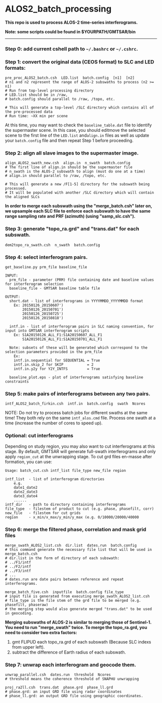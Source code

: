 # ALOS2_batch_processing
**This repo is used to process ALOS-2 time-series interferograms.**

**Note: some scripts could be found in $YOURPATH/GMTSAR/bin** 

---

### Step 0: add current cshell path to `~/.bashrc` or `~/.cshrc`.

### Step 1: convert the original data (CEOS format) to SLC and LED formats:
```shell
pre_proc_ALOS2_batch.csh  LED.list  batch.config  [n1]  [n2]
# n1 and n2 represent the range of ALOS-2 subswaths to process (n2 >= n1)
# Run from top-level processing directory
# LED.list should be in /raw, 
# batch.config should parallel to /raw, /topo, etc.

# This will generate a top-level /SLC directory which contains all of the pre-processed data
# Run time: ~XX min per scene
```

At this time, you may want to check the ```baseline_table.dat``` file to identify the supermaster scene. In this case, you should editmove the selected scene to the first line of the ```LED.list``` and```align.in``` files as well as update your ```batch.config``` file and then repeat Step 1 before proceeding.

### Step 2: align all slave images to the supermaster image.
```shell
align_ALOS2_swath_new.csh  align.in  n_swath  batch.config
# The first line of align.in should be the supermaster file
# n_swath is the ALOS-2 subswath to align (must do one at a time)
# align.in should parallel to /raw, /topo, etc.

# This will generate a new /F[1-5] directory for the subswath being processed. 
# It will be populated with another /SLC directory which will contain the aligned SLCs 

```
**In order to merge each subswath using the "merge_batch.csh" later on,
we upsample each SLC file to enforce each subswath to have the same
range sampling rate and PRF (azimuth) (using "samp_slc.csh").**


### Step 3: generate "topo_ra.grd" and "trans.dat" for each subswath.
``` shell
dem2topo_ra_swath.csh  n_swath  batch.config
```
### Step 4: select interferogram pairs.
```
get_baseline.py prm_file baseline_file

INPUT:
  prm_file - parameter (PRM) file containing date and baseline values for interferogram selection
  baseline_file - GMTSAR baseline table file
    
OUTPUT:
  short.dat - list of interferograms in YYYYMMDD_YYYYMMDD format
    Ex: 20150126_20150607')
        20150126_20150701')
        20150126_20150725')
        20150126_20150818')

  intf.in - list of interferogram pairs in SLC naming convention, for input into GMTSAR interferogram scripts
    Ex: S1A20150126_ALL_F1:S1A20150607_ALL_F1
        S1A20150126_ALL_F1:S1A20150701_ALL_F1

  Note: subsets of these will be generated which correspond to the selection parameters provided in the prm_file
    Ex:
    intf.in.sequential for SEQUENTIAL = True
    intf.in.skip_2 for SKIP           = 2
    intf.in.y2y for Y2Y_INTFS         = True

  baseline_plot.eps - plot of interferograms satisfying baseline constraints
```

### Step 5: make pairs of interferograms between any two pairs.
```shell
intf_ALOS2_batch_firkin.csh  intf.in  batch.config  swath  Ncores
```
NOTE: Do not try to process batch jobs for different swaths at the same time! They both rely on the same ```intf_alos.cmd``` file. Process one swath at a time (increase the number of cores to speed up).



### Optional: cut interferograms
Depending on study region, you may also want to cut interferograms at this stage. By default, GMTSAR will generate full-swath interferograms and only apply    ```region_cut``` at the unwrapping stage. To cut grd files en-masse after formation, you can use:
```
Usage: batch_cut.csh intf_list file_type new_file region

intf_list  - list of interferogram directories
    e.g.
    date1_date2
    date2_date3
    date3_date4
    ......
intf_dir   - path to directory containing interferograms
file_type  - filestem of product to cut (e.g. phase, phasefilt, corr)
new_file   - filestem for cut grids
region     - x_min/x_max/y_min/y_max (e.g. 0/10000/20000/40000
```

### Step 6: merge the filtered phase, correlation and mask grid files
```shell
merge_swath_ALOS2_list.csh  dir.list  dates.run  batch.config
# this command generate the necessary file list that will be used in merge_batch.csh
# dir.list in the form of directory of each subswath:
# ../F1/intf
# ../F2/intf
# ../F3/intf
# ...
# dates.run are date pairs between reference and repeat interferograms.

merge_batch_five.csh  inputfile  batch.config file_type
# input file is generated from executing merge_swath_ALOS2_list.csh
# file_type is the file stem of the grd file to be merged (e.g. phasefilt, phaseraw)
# the merging step would also generate merged "trans.dat" to be used in geocoding.
```
**Merging subswaths of ALOS-2 is similar to merging those of Sentinel-1.
You need to run "merge_swath" twice. To merge the topo_ra.grd, you need to
consider two extra factors:**
1. gmt FLIPUD each topo_ra.grd of each subswath (Because SLC indexs from upper left).
2. subtract the difference of Earth radius of each subswath.

### Step 7: unwrap each interferogram and geocode them.
```shell
unwrap_parallel.csh  dates.run  threshold  Ncores
# threshold means the coherence threshold of SNAPHU unwrapping 

proj_ra2ll.csh  trans.dat  phase.grd  phase_ll.grd
# phase.grd: an input GRD file using radar coordinates
# phase_ll.grd: an output GRD file using geographic coordinates.
```
